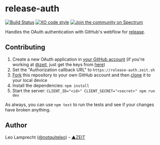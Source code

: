 # release-auth

[![Build Status](https://travis-ci.org/zeit/release-auth.svg?branch=master)](https://travis-ci.org/zeit/release-auth)
[![XO code style](https://img.shields.io/badge/code_style-XO-5ed9c7.svg)](https://github.com/sindresorhus/xo)
[![Join the community on Spectrum](https://withspectrum.github.io/badge/badge.svg)](https://spectrum.chat/zeit)

Handles the OAuth authentication with GitHub's webflow for [release](https://github.com/zeit/release).

## Contributing

1. Create a new OAuth application in [your GitHub account](https://github.com/settings/developers) (if you're working at [@zeit](https://github.com/zeit), just get the keys from [here](https://github.com/organizations/zeit/settings/applications))
2. Set the "Authorization callback URL" to `https://release-auth.zeit.sh`
3. [Fork](https://help.github.com/articles/fork-a-repo/) this repository to your own GitHub account and then [clone](https://help.github.com/articles/cloning-a-repository/) it to your local device
4. Install the dependencies: `npm install`
5. Start the server: `CLIENT_ID="<id>" CLIENT_SECRET="<secret>" npm run dev`

As always, you can use `npm test` to run the tests and see if your changes have broken anything.

## Author

Leo Lamprecht ([@notquiteleo](https://twitter.com/notquiteleo)) - [▲ZEIT](https://zeit.co)
